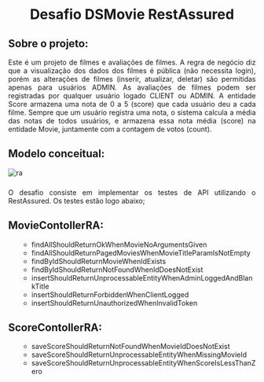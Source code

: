 <h1 align="center"> Desafio DSMovie RestAssured </h1>

## Sobre o projeto:
<div align= "justify">

Este é um projeto de filmes e avaliações de filmes. A regra de negócio diz que a  visualização dos dados dos filmes é pública (não necessita login), porém as alterações de filmes (inserir, atualizar, deletar) são permitidas apenas para usuários ADMIN. As avaliações de filmes podem ser registradas por qualquer usuário logado CLIENT ou ADMIN. A entidade Score armazena uma nota de 0 a 5 (score) que cada usuário deu a cada filme. Sempre que um usuário registra uma nota, o sistema calcula a média das notas de todos usuários, e armazena essa nota média (score) na entidade Movie, juntamente com a contagem de votos (count). 

###

## Modelo conceitual:



![ra](https://github.com/maririb749/desafio_dsmovie_restassured/assets/85500087/840cc2e7-02c9-4d01-b1b4-059d03ad717a)



###

<div align= "justify">
  
O desafio consiste em implementar os testes de API  utilizando o RestAssured. Os testes estão logo abaixo;

</div> 

###


## MovieContollerRA:

 <ul>
  <ul>
    <li>findAllShouldReturnOkWhenMovieNoArgumentsGiven</li>
    <li>findAllShouldReturnPagedMoviesWhenMovieTitleParamIsNotEmpty</li>
    <li>findByIdShouldReturnMovieWhenIdExists</li>
    <li>findByIdShouldReturnNotFoundWhenIdDoesNotExist</li>
    <li>insertShouldReturnUnprocessableEntityWhenAdminLoggedAndBlankTitle</li>
    <li>insertShouldReturnForbiddenWhenClientLogged</li>
    <li>insertShouldReturnUnauthorizedWhenInvalidToken</li>
    </ul>
</ul>

###

## ScoreContollerRA:

 <ul>
  <ul>
    <li>saveScoreShouldReturnNotFoundWhenMovieIdDoesNotExist</li>
    <li>saveScoreShouldReturnUnprocessableEntityWhenMissingMovieId</li>
    <li>saveScoreShouldReturnUnprocessableEntityWhenScoreIsLessThanZero</li>
 </ul>
</ul>


